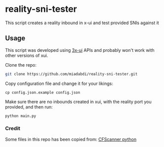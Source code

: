 # reality-sni-tester

This script creates a reality inbound in x-ui and test provided SNIs against it

## Usage

This script was developed using [3x-ui](https://github.com/MHSanaei/3x-ui) APIs and probably won't work with other versions of xui.

Clone the repo:

```bash
git clone https://github.com/miadabdi/reality-sni-tester.git
```

Copy configuration file and change it for your likings:

```
cp config.json.example config.json
```

Make sure there are no inbounds created in xui, with the reality port you provided, and then run:

```bash
python main.py
```

### Credit

Some files in this repo has been copied from: [CFScanner python](https://github.com/MortezaBashsiz/CFScanner/tree/main/python)
